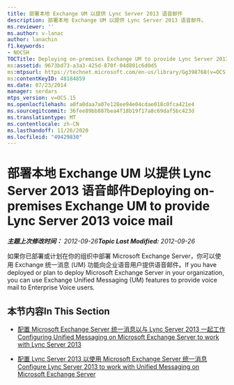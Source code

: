 ```yaml
---
title: 部署本地 Exchange UM 以提供 Lync Server 2013 语音邮件
description: 部署本地 Exchange UM 以提供 Lync Server 2013 语音邮件。
ms.reviewer: ''
ms.author: v-lanac
author: lanachin
f1.keywords:
- NOCSH
TOCTitle: Deploying on-premises Exchange UM to provide Lync Server 2013 voice mail
ms:assetid: 9673bd73-a3a3-425d-870f-04d801c6d0d5
ms:mtpsurl: https://technet.microsoft.com/en-us/library/Gg398768(v=OCS.15)
ms:contentKeyID: 48184859
ms.date: 07/23/2014
manager: serdars
mtps_version: v=OCS.15
ms.openlocfilehash: a0fa0daa7a07e128ee94e04cdae018c0fca421e4
ms.sourcegitcommit: 36fee89bb887bea4f18b19f17a8c69daf5bc423d
ms.translationtype: MT
ms.contentlocale: zh-CN
ms.lasthandoff: 11/26/2020
ms.locfileid: "49429830"
---
```

# <a name="deploying-on-premises-exchange-um-to-provide-lync-server-2013-voice-mail"></a><span data-ttu-id="41e08-103">部署本地 Exchange UM 以提供 Lync Server 2013 语音邮件</span><span class="sxs-lookup"><span data-stu-id="41e08-103">Deploying on-premises Exchange UM to provide Lync Server 2013 voice mail</span></span>

<div data-xmlns="http://www.w3.org/1999/xhtml">

<div class="topic" data-xmlns="http://www.w3.org/1999/xhtml" data-msxsl="urn:schemas-microsoft-com:xslt" data-cs="https://msdn.microsoft.com/">

<div data-asp="https://msdn2.microsoft.com/asp">



</div>

<div id="mainSection">

<div id="mainBody"><span data-ttu-id="41e08-104">

<span> </span></span><span class="sxs-lookup"><span data-stu-id="41e08-104">

<span> </span></span></span>

<span data-ttu-id="41e08-105">_**主题上次修改时间：** 2012-09-26_</span><span class="sxs-lookup"><span data-stu-id="41e08-105">_**Topic Last Modified:** 2012-09-26_</span></span>

<span data-ttu-id="41e08-106">如果你已部署或计划在你的组织中部署 Microsoft Exchange Server，你可以使用 Exchange 统一消息 (UM) 功能向企业语音用户提供语音邮件。</span><span class="sxs-lookup"><span data-stu-id="41e08-106">If you have deployed or plan to deploy Microsoft Exchange Server in your organization, you can use Exchange Unified Messaging (UM) features to provide voice mail to Enterprise Voice users.</span></span>

<div>

## <a name="in-this-section"></a><span data-ttu-id="41e08-107">本节内容</span><span class="sxs-lookup"><span data-stu-id="41e08-107">In This Section</span></span>

  - [<span data-ttu-id="41e08-108">配置 Microsoft Exchange Server 统一消息以与 Lync Server 2013 一起工作</span><span class="sxs-lookup"><span data-stu-id="41e08-108">Configuring Unified Messaging on Microsoft Exchange Server to work with Lync Server 2013</span></span>](lync-server-2013-configuring-unified-messaging-on-microsoft-exchange-server-to-work-with-lync-server.md)

  - [<span data-ttu-id="41e08-109">配置 Lync Server 2013 以使用 Microsoft Exchange Server 统一消息</span><span class="sxs-lookup"><span data-stu-id="41e08-109">Configure Lync Server 2013 to work with Unified Messaging on Microsoft Exchange Server</span></span>](lync-server-2013-configure-lync-server-2013-to-work-with-unified-messaging-on-microsoft-exchange-server.md)

<span data-ttu-id="41e08-110"></div>

</div>

<span> </span>

</div>

</div>

</span><span class="sxs-lookup"><span data-stu-id="41e08-110"></div>

</div>

<span> </span>

</div>

</div>

</span></span></div>

